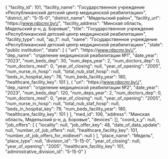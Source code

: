 {
    "facility_id": 101,
    "facility_name": "Государственное учреждение «Республиканский детский центр медицинской реабилитации»",
    "district_id": "5-15-0",
    "district_name": "Мядельский район",
    "facility_url": "https:\/\/www.rdpcmr.by\/",
    "facility_address": "Минская область, Мядельский р-н, д. Боровые",
    "title": "Государственное учреждение «Республиканский детский центр медицинской реабилитации»",
    "facility_type": null,
    "ap_1": null,
    "name": "Государственное учреждение «Республиканский детский центр медицинской реабилитации»",
    "state": "public institution",
    "stats": [
        {
            "url": "https:\/\/www.rdpcmr.by\/",
            "dep_name": "отделение медицинской реабилитации №1",
            "date_year": "2023",
            "num_beds_dep": 30,
            "num_deps_year": 2,
            "num_doctors_dep": 0,
            "num_doctors_med": 0,
            "year_of_closing": null,
            "year_of_opening": "2005",
            "num_nurse_in_hosp": null,
            "total_nub_staf_hosp": null,
            "beds_in_hospital_key": 78,
            "num_beds_facility_year": 180,
            "healthcare_facility_key": 101
        },
        {
            "url": "https:\/\/www.rdpcmr.by\/",
            "dep_name": "отделение медицинской реабилитации №2",
            "date_year": "2023",
            "num_beds_dep": 120,
            "num_deps_year": 2,
            "num_doctors_dep": 0,
            "num_doctors_med": 0,
            "year_of_closing": null,
            "year_of_opening": "2005",
            "num_nurse_in_hosp": null,
            "total_nub_staf_hosp": null,
            "beds_in_hospital_key": 79,
            "num_beds_facility_year": 180,
            "healthcare_facility_key": 101
        }
    ],
    "med_id": 106,
    "address": "Минская область, Мядельский р-н, д. Боровые",
    "devices": [],
    "coord_x_y": null,
    "job_offers": [
        {
            "locality": null,
            "job_offer_key": 48,
            "date_of_data_update": null,
            "number_of_job_offers": null,
            "healthcare_facility_key": 101,
            "number_of_job_offers_for_midlevel": null
        }
    ],
    "place_name": "Мядель",
    "place_type": null,
    "division_id": "5-15-0",
    "year_of_closing": null,
    "year_of_opening": "2005",
    "healthcare_facility_key": 101,
    "administrative_division_id": "5-15-0"
}